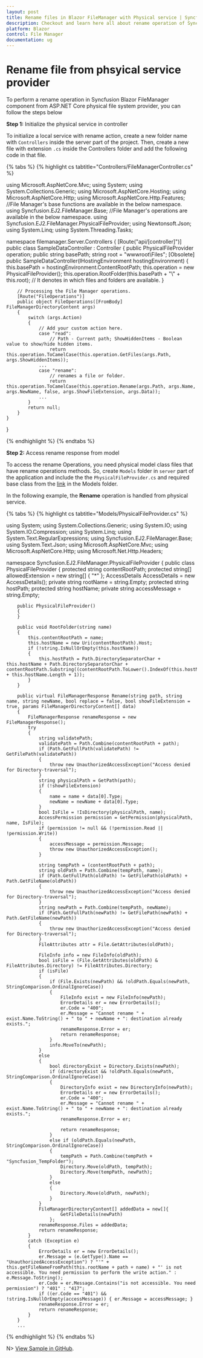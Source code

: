 ```yaml
---
layout: post
title: Rename files in Blazor FileManager with Physical service | Syncfusion
description: Checkout and learn here all about rename operation of Syncfusion Blazor FileManager component with physical service and more.
platform: Blazor
control: File Manager
documentation: ug
---
```


# Rename file from phsyical service provider

To perform a rename operation in Syncfusion Blazor FileManager component from ASP.NET Core physical file system provider, you can follow the steps below

**Step 1:** Initialize the physical service in controller

To initialize a local service with rename action, create a new folder name with `Controllers` inside the server part of the project. Then, create a new file with extension `.cs` inside the Controllers folder and add the following code in that file.

{% tabs %}
{% highlight cs tabtitle="Controllers/FileManagerController.cs" %}

using Microsoft.AspNetCore.Mvc;
using System;
using System.Collections.Generic;
using Microsoft.AspNetCore.Hosting;
using Microsoft.AspNetCore.Http;
using Microsoft.AspNetCore.Http.Features;
//File Manager's base functions are available in the below namespace.
using Syncfusion.EJ2.FileManager.Base;
//File Manager's operations are available in the below namespace.
using Syncfusion.EJ2.FileManager.PhysicalFileProvider;
using Newtonsoft.Json;
using System.Linq;
using System.Threading.Tasks;

namespace filemanager.Server.Controllers
{
    [Route("api/[controller]")]
    public class SampleDataController : Controller
    {
        public PhysicalFileProvider operation;
        public string basePath;
        string root = "wwwroot\\Files";
        [Obsolete]
        public SampleDataController(IHostingEnvironment hostingEnvironment)
        {
            this.basePath = hostingEnvironment.ContentRootPath;
            this.operation = new PhysicalFileProvider();
            this.operation.RootFolder(this.basePath + "\\" + this.root); // It denotes in which files and folders are available.
        }

        // Processing the File Manager operations.
        [Route("FileOperations")]
        public object FileOperations([FromBody] FileManagerDirectoryContent args)
        {
            switch (args.Action)
            {
                // Add your custom action here.
                case "read":
                    // Path - Current path; ShowHiddenItems - Boolean value to show/hide hidden items.
                    return this.operation.ToCamelCase(this.operation.GetFiles(args.Path, args.ShowHiddenItems));
                ...
                case "rename":
                    // renames a file or folder.
                    return this.operation.ToCamelCase(this.operation.Rename(args.Path, args.Name, args.NewName, false, args.ShowFileExtension, args.Data));
                ...
            }
            return null;
        }
    }
}

{% endhighlight %}
{% endtabs %}

**Step 2:** Access rename response from model

To access the rename Operations, you need physical model class files that have rename operations methods. So, create `Models` folder in `server` part of the application and include the the `PhysicalFileProvider.cs` and required base class from the [link](https://github.com/SyncfusionExamples/ej2-aspcore-file-provider/tree/master/Models) in the Models folder.

In the following example, the **Rename** operation is handled from physical service.

{% tabs %}
{% highlight cs tabtitle="Models/PhysicalFileProvider.cs" %}

﻿using System;
using System.Collections.Generic;
using System.IO;
using System.IO.Compression;
using System.Linq;
using System.Text.RegularExpressions;
using Syncfusion.EJ2.FileManager.Base;
using System.Text.Json;
using Microsoft.AspNetCore.Mvc;
using Microsoft.AspNetCore.Http;
using Microsoft.Net.Http.Headers;


namespace Syncfusion.EJ2.FileManager.PhysicalFileProvider
{
    public class PhysicalFileProvider 
    {
        protected string contentRootPath;
        protected string[] allowedExtension = new string[] { "*" };
        AccessDetails AccessDetails = new AccessDetails();
        private string rootName = string.Empty;
        protected string hostPath;
        protected string hostName;
        private string accessMessage = string.Empty;

        public PhysicalFileProvider()
        {
        }

        public void RootFolder(string name)
        {
            this.contentRootPath = name;
            this.hostName = new Uri(contentRootPath).Host;
            if (!string.IsNullOrEmpty(this.hostName))
            {
                this.hostPath = Path.DirectorySeparatorChar + this.hostName + Path.DirectorySeparatorChar + contentRootPath.Substring((contentRootPath.ToLower().IndexOf(this.hostName) + this.hostName.Length + 1));
            }
        }

        public virtual FileManagerResponse Rename(string path, string name, string newName, bool replace = false, bool showFileExtension = true, params FileManagerDirectoryContent[] data)
        {
            FileManagerResponse renameResponse = new FileManagerResponse();
            try
            {
                string validatePath;
                validatePath = Path.Combine(contentRootPath + path);
                if (Path.GetFullPath(validatePath) != GetFilePath(validatePath))
                {
                    throw new UnauthorizedAccessException("Access denied for Directory-traversal");
                }
                string physicalPath = GetPath(path);
                if (!showFileExtension)
                {
                    name = name + data[0].Type;
                    newName = newName + data[0].Type;
                }
                bool IsFile = !IsDirectory(physicalPath, name);
                AccessPermission permission = GetPermission(physicalPath, name, IsFile);
                if (permission != null && (!permission.Read || !permission.Write))
                {
                    accessMessage = permission.Message;
                    throw new UnauthorizedAccessException();
                }

                string tempPath = (contentRootPath + path);
                string oldPath = Path.Combine(tempPath, name);
                if (Path.GetFullPath(oldPath) != GetFilePath(oldPath) + Path.GetFileName(oldPath))
                {
                    throw new UnauthorizedAccessException("Access denied for Directory-traversal");
                }
                string newPath = Path.Combine(tempPath, newName);
                if (Path.GetFullPath(newPath) != GetFilePath(newPath) + Path.GetFileName(newPath))
                {
                    throw new UnauthorizedAccessException("Access denied for Directory-traversal");
                }
                FileAttributes attr = File.GetAttributes(oldPath);

                FileInfo info = new FileInfo(oldPath);
                bool isFile = (File.GetAttributes(oldPath) & FileAttributes.Directory) != FileAttributes.Directory;
                if (isFile)
                {
                    if (File.Exists(newPath) && !oldPath.Equals(newPath, StringComparison.OrdinalIgnoreCase))
                    {
                        FileInfo exist = new FileInfo(newPath);
                        ErrorDetails er = new ErrorDetails();
                        er.Code = "400";
                        er.Message = "Cannot rename " + exist.Name.ToString() + " to " + newName + ": destination already exists.";
                        renameResponse.Error = er;
                        return renameResponse;
                    }
                    info.MoveTo(newPath);
                }
                else
                {
                    bool directoryExist = Directory.Exists(newPath);
                    if (directoryExist && !oldPath.Equals(newPath, StringComparison.OrdinalIgnoreCase))
                    {
                        DirectoryInfo exist = new DirectoryInfo(newPath);
                        ErrorDetails er = new ErrorDetails();
                        er.Code = "400";
                        er.Message = "Cannot rename " + exist.Name.ToString() + " to " + newName + ": destination already exists.";
                        renameResponse.Error = er;

                        return renameResponse;
                    }
                    else if (oldPath.Equals(newPath, StringComparison.OrdinalIgnoreCase))
                    {
                        tempPath = Path.Combine(tempPath + "Syncfusion_TempFolder");
                        Directory.Move(oldPath, tempPath);
                        Directory.Move(tempPath, newPath);
                    }
                    else
                    {
                        Directory.Move(oldPath, newPath);
                    }
                }
                FileManagerDirectoryContent[] addedData = new[]{
                        GetFileDetails(newPath)
                    };
                renameResponse.Files = addedData;
                return renameResponse;
            }
            catch (Exception e)
            {
                ErrorDetails er = new ErrorDetails();
                er.Message = (e.GetType().Name == "UnauthorizedAccessException") ? "'" + this.getFileNameFromPath(this.rootName + path + name) + "' is not accessible. You need permission to perform the write action." : e.Message.ToString();
                er.Code = er.Message.Contains("is not accessible. You need permission") ? "401" : "417";
                if ((er.Code == "401") && !string.IsNullOrEmpty(accessMessage)) { er.Message = accessMessage; }
                renameResponse.Error = er;
                return renameResponse;
            }
        }
        ...

{% endhighlight %}
{% endtabs %}

N> [View Sample in GitHub](https://github.com/SyncfusionExamples/Blazor-Getting-Started-Examples/tree/main/FileManager).